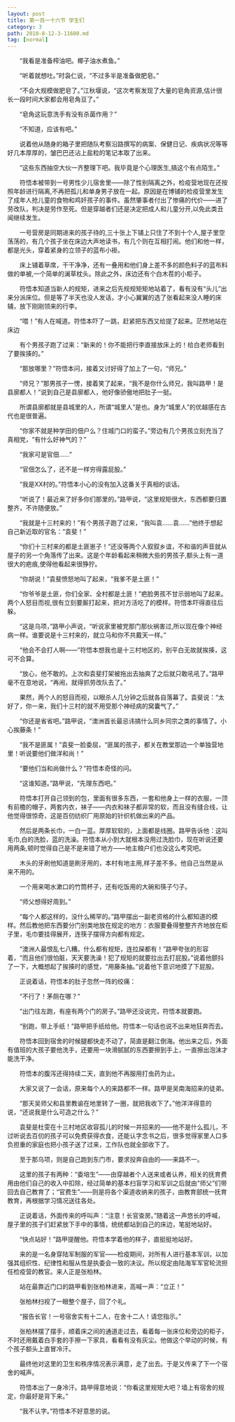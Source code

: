 ```yaml
---
layout: post
title: 第一百一十六节 学生们
category: 3
path: 2010-8-12-3-11600.md
tag: [normal]
---
```


　　“我看是准备榨油吧。椰子油水煮鱼。”

　　“听着就想吐。”时袅仁说，“不过多半是准备做肥皂。”

　　“不会大规模做肥皂了。”江秋堰说，“这次考察发现了大量的皂角资源,估计很长一段时间大家都会用皂角豆了。”

　　“皂角这玩意洗手有没有杀菌作用？”

　　“不知道，应该有吧。”

　　说着他从随身的箱子里把随队考察沿路撰写的病案、保健日记、疾病状况等等好几本厚厚的，皱巴巴还沾上盐粒的笔记本取了出来。

　　“这些东西抽空大伙一齐整理下吧。我毕竟是个心理医生,搞这个有点陌生。”

　　符悟本被带到一号男性少儿宿舍里——除了性别隔离之外，检疫营地现在还按照年龄进行隔离,不再把孤儿和单身男子放在一起。原因是在博铺的检疫营里发生了成年人抢儿童的食物和鸡奸孩子的事件。虽然肇事者付出了惨痛的代价——进了劳改队，判决是劳作至死。但是穿越者们还是决定把成人和儿童分开,以免此类丑闻继续发生。

　　一号营房是同期进来的孩子待的,三十张上下铺上只住了不到十个人,屋子里空荡荡的，有几个孩子坐在床边大声地读书，有几个则在互相打闹。他们和他一样，都是光头，穿着紧身的立领子的蓝布小褂。

　　床上铺着草席，干干净净，还有一叠用和他们身上差不多的颜色料子的蓝布料做的单被,一个简单的澜草枕头。除此之外，床边还有个白木茬的小柜子。

　　符悟本知道当新人的规矩，进来之后先规规矩矩地站着了，看有没有“头儿”出来分派床位。但是等了半天也没人发话，才小心翼翼的选了张看起来没人睡的床辅，放下刚刚领来的行李。

　　“喂！”有人在喊道。符悟本吓了一跳，赶紧把东西又给提了起来。茫然地站在床边

　　有个男孩子跑了过来：“新来的！你不能把行李直接放床上的！给白老师看到了要挨揍的。”

　　“那放哪里？”符悟本问，接着又讨好得了加上了一句，“师兄。”

　　“师兄？”那男孩子一愣，接着笑了起来，“我不是你什么师兄，我叫路甲！是县廓都人！”说到自己是县廓都人，他好像骄傲地把肚子一挺。

　　所谓县廓都就是县城里的人，所谓“城里人”是也。身为“城里人”的优越感在古代也是很普遍。

　　“你家不就是种学田的佃户么？住城门口的蛮子。”旁边有几个男孩立刻充当了真相党，“有什么好神气的？”

　　“我家可是官佃……”

　　“官佃怎么了，还不是一样穷得露屁股。”

　　“我是XX村的。”符悟本小心的没有加入这番关于真相的谈话。

　　“听说了！最近来了好多你们那里的。”路甲说，“这里规矩很大，东西都要归置整齐，不许随便放。”

　　“我就是十三村来的！”有个男孩子跑了过来，“我叫袁……袁……”他终于想起自己新近取的官名：“袁斐！”

　　“你们十三村来的都是土匪崽子！”还没等两个人叙叙乡谊，不和谐的声音就从屋子的另一个角落传了出来。这是个年龄看起来稍微大些的男孩子,额头上有一道很大的疤痕,使得他看起来很狰狞。

　　“你胡说！”袁斐愤怒地叫了起来，“我爹不是土匪！”

　　“你爷爷是土匪，你们全家、全村都是土匪！”疤脸男孩不甘示弱地叫了起来。两个人怒目而视,很有立刻要厮打起来，把对方活吃了的模样。符悟本吓得直往后躲。

　　“这是乌项，”路甲小声说，“听说家里被党那门那伙祸害过,所以现在像个神经病一样。谁要说是十三村来的，就立马和你不共戴天一样。”

　　“他会不会打人啊——”符悟本想我也是十三村地区的，别平白无故就挨揍，这可不合算。

　　“放心，他不敢的。上次和袁斐打架被拖出去抽爽了之后就只敢吼吼了。”路甲毫不在意地说，“再闹，就得抓劳改队去了。”

　　果然，两个人的怒目而视，以眼杀人几分钟之后就各自落幕了。袁斐说：“太好了，你一来，我们十三村的就不用受那个神经病的窝囊气了。”

　　“你还是省省吧。”路甲说，“澳洲首长最忌讳搞什么同乡同宗之类的事情了。小心挨藤条！”

　　“我不是匪属！”袁斐一脸委屈，“匪属的孩子，都关在教堂那边一个单独营地里！听说要他们做洋和尚！”

　　“要他们当和尚做什么？”符悟本奇怪的问。

　　“这谁知道。”路甲说，“先理东西吧。”

　　符悟本打开自己领到的包，里面有很多东西，一套和他身上一样的衣服，一顶有前檐的帽子，两套内衣，袜子——内衣和袜子都非常的软，而且没有缝合线，让他觉得很惊奇，这是百仞纺织厂用原始的针织机做出来的产品。

　　然后是两条长巾，一白一蓝。厚厚软软的，上面都是线圈。路甲告诉他：这叫毛巾,白的洗脸，蓝的洗澡。符悟本从小到大就根本没用过洗脸巾，现在听说还要用两条,顿时觉得自己是不是来错了地方——地主粮户们也没这么考究吧。

　　木头的牙刷他知道是刷牙用的，本村有地主用,样子差不多。他自己当然是从来不用的。

　　一个用来喝水漱口的竹筒杯子，还有吃饭用的大碗和筷子勺子。

　　“师父想得好周到。”

　　“每个人都这样的，没什么稀罕的。”路甲摆出一副老资格的什么都知道的模样。然后教他把东西要分门别类地放在规定的地方：衣服要叠得整整齐齐地放在柜子里，毛巾要挂得展开，连筷子摆得方向都有规定。

　　“澳洲人最恨乱七八糟。什么都有规矩，连拉屎都有！”路甲夸张的形容着，“而且他们很怕脏，天天要洗澡！犯了规矩的就要拉出去打屁股。”说着他颤抖了一下，大概想起了挨揍时的感觉，“用藤条抽。”说着他下意识地摸了下屁股。

　　正说着话，符悟本的肚子忽然一阵的绞痛：

　　“不行了！茅厕在哪？”

　　“出门往左跑，有座有两个门的房子。”路甲还没说完，符悟本就要跑。

　　“别跑，带上手纸！”路甲把手纸给他。符悟本一句话也说不出来地狂奔而去。

　　符悟本回到宿舍的时候腿都快走不动了，简直是翻江倒海。他出来之后，外面有值班的大孩子要他洗手，还要用一块滑腻腻的东西要擦到手上，一直擦出泡沫才能洗干净。

　　符悟本的腹泻还得持续二天，直到他不再服用打虫药为止。

　　大家又说了一会话，原来每个人的来路都不一样。路甲是吴南海招来的徒弟。

　　“那天吴师父和县里教谕在地里转了一圈，就把我收下了。”他洋洋得意的说，“还说我是什么可造之什么？”

　　袁斐是杜雯在十三村地区收容孤儿的时候一并招来的——他不是什么孤儿，不过听说去百仞的孩子可以免费获得衣食，还能认字念书之后，很多觉得家里人口多负担重的家庭也把小孩子送了过来，工作队也就全部收下了。

　　至于那乌项，则是自己跑到东门市，要求投奔自由的——来路不一。

　　这里的孩子有两种：“委培生”——由穿越者个人送来或者认养，相关的抚育费用由他们自己的收入中扣除，经过简单的基本扫盲学习和军训之后就由“师父”们带回去自己教育了；“官费生”——则是将各个渠道收纳来的孩子，由教育部统一抚育教育，再根据学习情况送往各处。

　　正说着话，外面传来的呼叫声：“注意！长官查房。”随着这一声悠长的呼喊，屋子里的孩子们赶紧放下手中的事情，统统都站到自己的床边，笔挺地站好。

　　“快点站好！”路甲提醒他。符悟本学着他的样子，直挺挺地站好。

　　来的是一名身穿陆军制服的军官——检疫期间，对所有人进行基本军训，以加强其组织性、纪律性和服从性是执委会一致的决议。所以规定由陆海军军官轮流担任检疫营的教官。来人正是张柏林。

　　站在最靠近门口的路甲看到张柏林进来，高喊一声：“立正！”

　　张柏林扫视了一眼整个屋子，回了个礼。

　　“报告长官！一号宿舍实有十二人，在舍十二人！请您指示。”

　　张柏林摆了摆手，顺着床之间的通道走过去，看着每一张床位和旁边的柜子，不时还用戴着白手套的手擦一下家具，看看有没有灰尘。他做这个举动的时候，有个孩子额头上直冒冷汗。

　　最终他对这里的卫生和秩序情况表示满意，走了出去。于是又传来了下一个宿舍的喊声。

　　符悟本出了一身冷汗。路甲得意地说：“你看这里规矩大吧？墙上有宿舍的规定，你最好是背下来。”

　　“我不认字。”符悟本不好意思的说。
